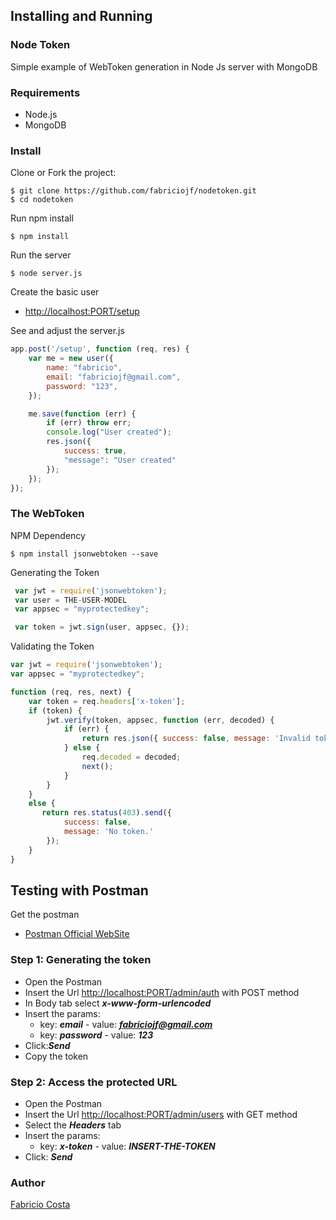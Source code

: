 ## Installing and Running

### Node Token
Simple example of WebToken generation in Node Js server with MongoDB

### Requirements
  - Node.js
  - MongoDB

### Install
Clone or Fork the project: 
```console
$ git clone https://github.com/fabriciojf/nodetoken.git
$ cd nodetoken
```

Run npm install
```console
$ npm install
```

Run the server
```console
$ node server.js
```

Create the basic user
  - [http://localhost:PORT/setup](http://localhost:PORT/setup)

See and adjust the server.js
```javascript
app.post('/setup', function (req, res) {
    var me = new user({
        name: "fabricio",
        email: "fabriciojf@gmail.com",
        password: "123",
    });

    me.save(function (err) {
        if (err) throw err;
        console.log("User created");
        res.json({             
            success: true,
            "message": "User created" 
        });
    });
});
```

### The WebToken 

NPM Dependency 
```console
$ npm install jsonwebtoken --save
```

Generating the Token
```javascript
 var jwt = require('jsonwebtoken');
 var user = THE-USER-MODEL
 var appsec = "myprotectedkey";

 var token = jwt.sign(user, appsec, {});
```

Validating the Token
```javascript
var jwt = require('jsonwebtoken');
var appsec = "myprotectedkey";

function (req, res, next) {
    var token = req.headers['x-token'];
    if (token) {
        jwt.verify(token, appsec, function (err, decoded) {
            if (err) {
                return res.json({ success: false, message: 'Invalid token.' });
            } else {
                req.decoded = decoded;
                next();
            }
        }
    }
    else {
       return res.status(403).send({
            success: false,
            message: 'No token.'
        }); 
    }
}
```            

## Testing with  Postman

Get the postman 

  - [Postman Official WebSite](https://www.getpostman.com/) 

### Step 1: Generating the token

  - Open the Postman
  - Insert the Url [http://localhost:PORT/admin/auth](http://localhost:PORT/admin/auth) with POST method
  - In Body tab select ***x-www-form-urlencoded***
  - Insert the params:
    - key: ***email***  - value: ***fabriciojf@gmail.com***
    - key: ***password***  - value: ***123***
  - Click:***Send***
  - Copy the token

### Step 2: Access the protected URL

  - Open the Postman
  - Insert the Url [http://localhost:PORT/admin/users](http://localhost:PORT/admin/users) with GET method
  - Select the ***Headers*** tab
  - Insert the params:
    - key: ***x-token*** - value: ***INSERT-THE-TOKEN***
  - Click: ***Send***

### Author
[Fabricio Costa](http://fabriciojf.com) 